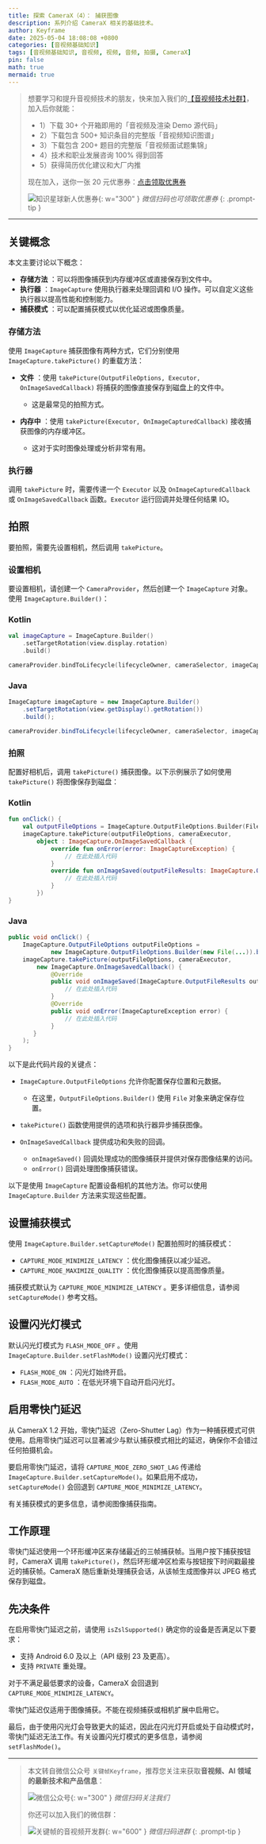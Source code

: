 ```yaml
---
title: 探索 CameraX（4）： 捕获图像
description: 系列介绍 CameraX 相关的基础技术。
author: Keyframe
date: 2025-05-04 18:08:08 +0800
categories: [音视频基础知识]
tags: [音视频基础知识, 音视频, 视频, 音频, 拍摄, CameraX]
pin: false
math: true
mermaid: true
---
```


>想要学习和提升音视频技术的朋友，快来加入我们的<a href="https://t.zsxq.com/jRprT" target="_blank" rel="noopener noreferrer">【音视频技术社群】</a>，加入后你就能：
>
>- 1）下载 30+ 个开箱即用的「音视频及渲染 Demo 源代码」
>- 2）下载包含 500+ 知识条目的完整版「音视频知识图谱」
>- 3）下载包含 200+ 题目的完整版「音视频面试题集锦」
>- 4）技术和职业发展咨询 100% 得到回答
>- 5）获得简历优化建议和大厂内推
>  
>现在加入，送你一张 20 元优惠券：<a href="https://t.zsxq.com/jRprT" target="_blank" rel="noopener noreferrer">点击领取优惠券</a>
>
>![知识星球新人优惠券](assets/img/keyframe-zsxq-coupon.png){: w="300" }
>_微信扫码也可领取优惠券_
{: .prompt-tip }

---



## 关键概念

本文主要讨论以下概念：

  * **存储方法** ：可以将图像捕获到内存缓冲区或直接保存到文件中。
  * **执行器** ：`ImageCapture` 使用执行器来处理回调和 I/O 操作。可以自定义这些执行器以提高性能和控制能力。
  * **捕获模式** ：可以配置捕获模式以优化延迟或图像质量。

### 存储方法

使用 `ImageCapture` 捕获图像有两种方式，它们分别使用 `ImageCapture.takePicture()` 的重载方法：

  * **文件** ：使用 `takePicture(OutputFileOptions, Executor, OnImageSavedCallback)` 将捕获的图像直接保存到磁盘上的文件中。

    * 这是最常见的拍照方式。
  * **内存中** ：使用 `takePicture(Executor, OnImageCapturedCallback)` 接收捕获图像的内存缓冲区。

    * 这对于实时图像处理或分析非常有用。

### 执行器

调用 `takePicture` 时，需要传递一个 `Executor` 以及 `OnImageCapturedCallback` 或 `OnImageSavedCallback` 函数。`Executor` 运行回调并处理任何结果 IO。

## 拍照

要拍照，需要先设置相机，然后调用 `takePicture`。

### 设置相机

要设置相机，请创建一个 `CameraProvider`，然后创建一个 `ImageCapture` 对象。使用 `ImageCapture.Builder()`：

### Kotlin

```kotlin
val imageCapture = ImageCapture.Builder()
    .setTargetRotation(view.display.rotation)
    .build()

cameraProvider.bindToLifecycle(lifecycleOwner, cameraSelector, imageCapture, preview)
```


### Java

```java
ImageCapture imageCapture = new ImageCapture.Builder()
    .setTargetRotation(view.getDisplay().getRotation())
    .build();

cameraProvider.bindToLifecycle(lifecycleOwner, cameraSelector, imageCapture, preview);
```



### 拍照

配置好相机后，调用 `takePicture()` 捕获图像。以下示例展示了如何使用 `takePicture()` 将图像保存到磁盘：

### Kotlin

```kotlin
fun onClick() {
    val outputFileOptions = ImageCapture.OutputFileOptions.Builder(File(...)).build()
    imageCapture.takePicture(outputFileOptions, cameraExecutor,
        object : ImageCapture.OnImageSavedCallback {
            override fun onError(error: ImageCaptureException) {
                // 在此处插入代码
            }
            override fun onImageSaved(outputFileResults: ImageCapture.OutputFileResults) {
                // 在此处插入代码
            }
        })
}
```



### Java

```java
public void onClick() {
    ImageCapture.OutputFileOptions outputFileOptions =
            new ImageCapture.OutputFileOptions.Builder(new File(...)).build();
    imageCapture.takePicture(outputFileOptions, cameraExecutor,
        new ImageCapture.OnImageSavedCallback() {
            @Override
            public void onImageSaved(ImageCapture.OutputFileResults outputFileResults) {
                // 在此处插入代码
            }
            @Override
            public void onError(ImageCaptureException error) {
                // 在此处插入代码
            }
       }
    );
}
```

以下是此代码片段的关键点：

  * `ImageCapture.OutputFileOptions` 允许你配置保存位置和元数据。

    * 在这里，`OutputFileOptions.Builder()` 使用 `File` 对象来确定保存位置。
  * `takePicture()` 函数使用提供的选项和执行器异步捕获图像。
  * `OnImageSavedCallback` 提供成功和失败的回调。

    * `onImageSaved()` 回调处理成功的图像捕获并提供对保存图像结果的访问。
    * `onError()` 回调处理图像捕获错误。


以下是使用 `ImageCapture` 配置设备相机的其他方法。你可以使用 `ImageCapture.Builder` 方法来实现这些配置。

## 设置捕获模式

使用 `ImageCapture.Builder.setCaptureMode()` 配置拍照时的捕获模式：

  * `CAPTURE_MODE_MINIMIZE_LATENCY` ：优化图像捕获以减少延迟。
  * `CAPTURE_MODE_MAXIMIZE_QUALITY` ：优化图像捕获以提高图像质量。

捕获模式默认为 `CAPTURE_MODE_MINIMIZE_LATENCY` 。更多详细信息，请参阅 `setCaptureMode()` 参考文档。

## 设置闪光灯模式

默认闪光灯模式为 `FLASH_MODE_OFF` 。使用 `ImageCapture.Builder.setFlashMode()` 设置闪光灯模式：

  * `FLASH_MODE_ON` ：闪光灯始终开启。
  * `FLASH_MODE_AUTO` ：在低光环境下自动开启闪光灯。


## 启用零快门延迟

从 CameraX 1.2 开始，零快门延迟（Zero-Shutter Lag）作为一种捕获模式可供使用。启用零快门延迟可以显著减少与默认捕获模式相比的延迟，确保你不会错过任何拍摄机会。

要启用零快门延迟，请将 `CAPTURE_MODE_ZERO_SHOT_LAG` 传递给 `ImageCapture.Builder.setCaptureMode()`。如果启用不成功，`setCaptureMode()` 会回退到 `CAPTURE_MODE_MINIMIZE_LATENCY`。

有关捕获模式的更多信息，请参阅图像捕获指南。

## 工作原理

零快门延迟使用一个环形缓冲区来存储最近的三帧捕获帧。当用户按下捕获按钮时，CameraX 调用 `takePicture()`，然后环形缓冲区检索与按钮按下时间戳最接近的捕获帧。CameraX 随后重新处理捕获会话，从该帧生成图像并以 JPEG 格式保存到磁盘。

## 先决条件

在启用零快门延迟之前，请使用 `isZslSupported()` 确定你的设备是否满足以下要求：

  * 支持 Android 6.0 及以上（API 级别 23 及更高）。
  * 支持 `PRIVATE` 重处理。

对于不满足最低要求的设备，CameraX 会回退到 `CAPTURE_MODE_MINIMIZE_LATENCY`。

零快门延迟仅适用于图像捕获。不能在视频捕获或相机扩展中启用它。

最后，由于使用闪光灯会导致更大的延迟，因此在闪光灯开启或处于自动模式时，零快门延迟无法工作。有关设置闪光灯模式的更多信息，请参阅 `setFlashMode()`。


---

> 本文转自微信公众号 `关键帧Keyframe`，推荐您关注来获取**音视频、AI 领域的最新技术和产品信息**：
>
>![微信公众号](assets/img/keyframe-mp.jpg){: w="300" }
>_微信扫码关注我们_
>
>你还可以加入我们的微信群：
>
>![关键帧的音视频开发群](assets/img/av-wechat-group.jpg){: w="600" }
>_微信扫码进群_
{: .prompt-tip }